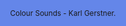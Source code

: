 <style>
  html, body {
   background-color: rgb(100, 134, 233);
}
.sketches canvas {
  margin-left: -40px;
}

</style>

<script src="//cdnjs.cloudflare.com/ajax/libs/p5.js/0.5.6/p5.js"></script>
<div id="sketch-holder" class="sketches">
    <!-- Our sketch will go here! -->
</div>
<script>
  function setup()
  {
    if(windowWidth < 1050) {
      var canvas = createCanvas(windowWidth - windowWidth / 5, 600);
    } else {
      var canvas = createCanvas(800, 800);
    }
    canvas.parent('sketch-holder');
    background(100, 134, 233)
    noLoop();
    //blendMode(SOFT_LIGHT); //http://p5js.org/reference/#/p5/blendMode
    var w = width * 0.9;
    var h = height * 0.9;
    translate((width/2) - (w/2), (height/2) - (h/2));
    drawBottomItems(w, h, 5);
    drawTopItems(w, h, 4);
  }

  function drawTopItems(w, h, level) {
      var offset = - 4 * level;
      var size = 660 - 16;
      var size_rect_bottom = 230;
      var compensate_prev_levels = 4 * 4
      var offset_bottom_gap =  80 * level;
      var bottom_gap = 50 + offset_bottom_gap;

      stroke(0);
      strokeWeight(0);

      beginShape();
        fill(255 - 5 * level, 130 - 5 * level, 20 - 5 * level);

        vertex(size_rect_bottom + compensate_prev_levels + offset, size - offset);
        vertex(size_rect_bottom*2 - compensate_prev_levels - offset, size - offset);
        vertex(size_rect_bottom*2 - compensate_prev_levels - offset, size - size_rect_bottom - bottom_gap);
        vertex(size_rect_bottom + compensate_prev_levels + offset, size - size_rect_bottom - bottom_gap);
      endShape();

      level = level - 1;
      if(level > 0) {
        console.log("level", level)
        drawTopItems(w, h, level)
      }
  }


  function drawBottomItems(w, h, level) {
    var offset = - 4 * level;
    var offset_bottom_gap = 400 - 80 * level;
    var bottom_gap = 50 + offset_bottom_gap;
    var size = 660;
    var size_rect_bottom = 230;

    stroke(0);
    strokeWeight(0);

    beginShape();
      fill(160 - 10 * level, 134, 233)
      
      vertex(60 + offset, 60 + offset); 
      vertex(60 + offset, size-bottom_gap); 
      vertex(size_rect_bottom + offset, size-bottom_gap);
      //rect down 
      vertex(size_rect_bottom + offset, size - offset);
      vertex(size_rect_bottom*2 - offset, size - offset);
      vertex(size_rect_bottom*2 - offset, size-bottom_gap);
      //
      vertex(size - offset, size-bottom_gap);
      //top right
      vertex(size - offset, 60 + offset);
    endShape();

    level = level - 1;
    if(level > 0) {
      console.log("level", level)
      drawBottomItems(w, h, level)
    }
  }
</script>

<small style="text-align: center; width: 100%; display: inline-block;">Colour Sounds - Karl Gerstner.</small>